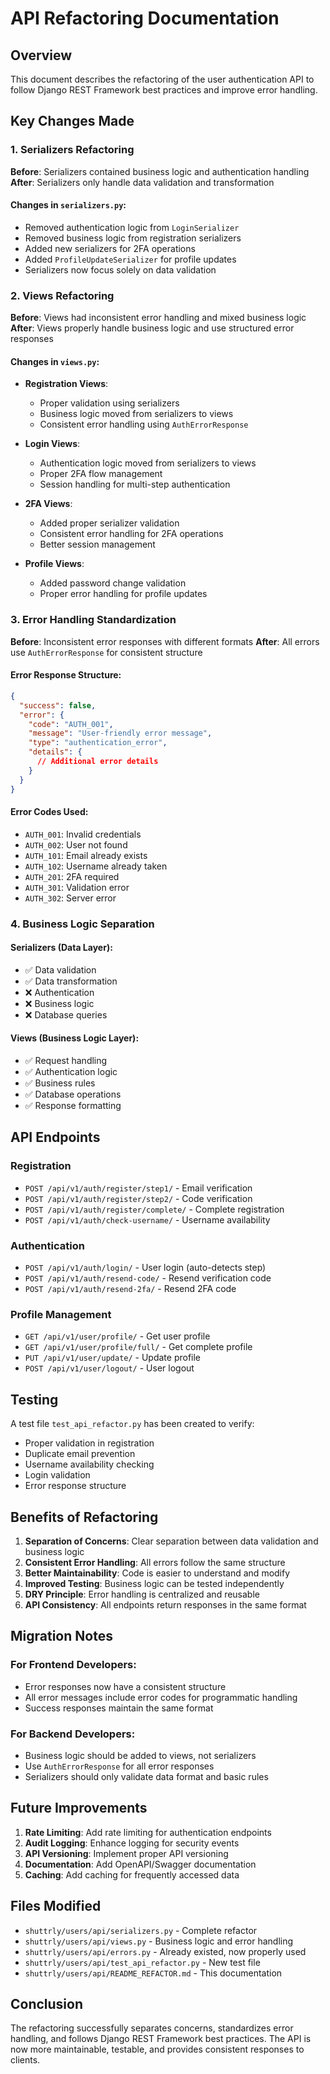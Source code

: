 # API Refactoring Documentation

## Overview

This document describes the refactoring of the user authentication API to follow Django REST Framework best practices and improve error handling.

## Key Changes Made

### 1. Serializers Refactoring

**Before**: Serializers contained business logic and authentication handling
**After**: Serializers only handle data validation and transformation

#### Changes in `serializers.py`:
- Removed authentication logic from `LoginSerializer`
- Removed business logic from registration serializers
- Added new serializers for 2FA operations
- Added `ProfileUpdateSerializer` for profile updates
- Serializers now focus solely on data validation

### 2. Views Refactoring

**Before**: Views had inconsistent error handling and mixed business logic
**After**: Views properly handle business logic and use structured error responses

#### Changes in `views.py`:
- **Registration Views**: 
  - Proper validation using serializers
  - Business logic moved from serializers to views
  - Consistent error handling using `AuthErrorResponse`
  
- **Login Views**:
  - Authentication logic moved from serializers to views
  - Proper 2FA flow management
  - Session handling for multi-step authentication
  
- **2FA Views**:
  - Added proper serializer validation
  - Consistent error handling for 2FA operations
  - Better session management
  
- **Profile Views**:
  - Added password change validation
  - Proper error handling for profile updates

### 3. Error Handling Standardization

**Before**: Inconsistent error responses with different formats
**After**: All errors use `AuthErrorResponse` for consistent structure

#### Error Response Structure:
```json
{
  "success": false,
  "error": {
    "code": "AUTH_001",
    "message": "User-friendly error message",
    "type": "authentication_error",
    "details": {
      // Additional error details
    }
  }
}
```

#### Error Codes Used:
- `AUTH_001`: Invalid credentials
- `AUTH_002`: User not found
- `AUTH_101`: Email already exists
- `AUTH_102`: Username already taken
- `AUTH_201`: 2FA required
- `AUTH_301`: Validation error
- `AUTH_302`: Server error

### 4. Business Logic Separation

#### Serializers (Data Layer):
- ✅ Data validation
- ✅ Data transformation
- ❌ Authentication
- ❌ Business logic
- ❌ Database queries

#### Views (Business Logic Layer):
- ✅ Request handling
- ✅ Authentication logic
- ✅ Business rules
- ✅ Database operations
- ✅ Response formatting

## API Endpoints

### Registration
- `POST /api/v1/auth/register/step1/` - Email verification
- `POST /api/v1/auth/register/step2/` - Code verification
- `POST /api/v1/auth/register/complete/` - Complete registration
- `POST /api/v1/auth/check-username/` - Username availability

### Authentication
- `POST /api/v1/auth/login/` - User login (auto-detects step)
- `POST /api/v1/auth/resend-code/` - Resend verification code
- `POST /api/v1/auth/resend-2fa/` - Resend 2FA code

### Profile Management
- `GET /api/v1/user/profile/` - Get user profile
- `GET /api/v1/user/profile/full/` - Get complete profile
- `PUT /api/v1/user/update/` - Update profile
- `POST /api/v1/user/logout/` - User logout

## Testing

A test file `test_api_refactor.py` has been created to verify:
- Proper validation in registration
- Duplicate email prevention
- Username availability checking
- Login validation
- Error response structure

## Benefits of Refactoring

1. **Separation of Concerns**: Clear separation between data validation and business logic
2. **Consistent Error Handling**: All errors follow the same structure
3. **Better Maintainability**: Code is easier to understand and modify
4. **Improved Testing**: Business logic can be tested independently
5. **DRY Principle**: Error handling is centralized and reusable
6. **API Consistency**: All endpoints return responses in the same format

## Migration Notes

### For Frontend Developers:
- Error responses now have a consistent structure
- All error messages include error codes for programmatic handling
- Success responses maintain the same format

### For Backend Developers:
- Business logic should be added to views, not serializers
- Use `AuthErrorResponse` for all error responses
- Serializers should only validate data format and basic rules

## Future Improvements

1. **Rate Limiting**: Add rate limiting for authentication endpoints
2. **Audit Logging**: Enhance logging for security events
3. **API Versioning**: Implement proper API versioning
4. **Documentation**: Add OpenAPI/Swagger documentation
5. **Caching**: Add caching for frequently accessed data

## Files Modified

- `shuttrly/users/api/serializers.py` - Complete refactor
- `shuttrly/users/api/views.py` - Business logic and error handling
- `shuttrly/users/api/errors.py` - Already existed, now properly used
- `shuttrly/users/api/test_api_refactor.py` - New test file
- `shuttrly/users/api/README_REFACTOR.md` - This documentation

## Conclusion

The refactoring successfully separates concerns, standardizes error handling, and follows Django REST Framework best practices. The API is now more maintainable, testable, and provides consistent responses to clients.
